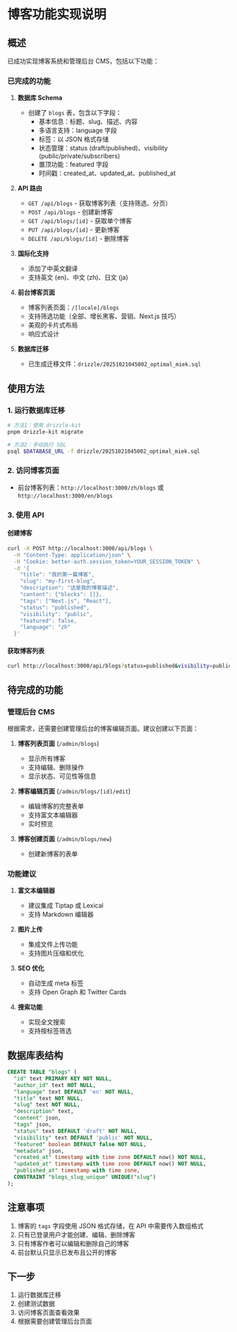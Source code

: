 # 博客功能实现说明

## 概述

已成功实现博客系统和管理后台 CMS，包括以下功能：

### 已完成的功能

1. **数据库 Schema**
   - 创建了 `blogs` 表，包含以下字段：
     - 基本信息：标题、slug、描述、内容
     - 多语言支持：language 字段
     - 标签：以 JSON 格式存储
     - 状态管理：status (draft/published)、visibility (public/private/subscribers)
     - 置顶功能：featured 字段
     - 时间戳：created_at、updated_at、published_at

2. **API 路由**
   - `GET /api/blogs` - 获取博客列表（支持筛选、分页）
   - `POST /api/blogs` - 创建新博客
   - `GET /api/blogs/[id]` - 获取单个博客
   - `PUT /api/blogs/[id]` - 更新博客
   - `DELETE /api/blogs/[id]` - 删除博客

3. **国际化支持**
   - 添加了中英文翻译
   - 支持英文 (en)、中文 (zh)、日文 (ja)

4. **前台博客页面**
   - 博客列表页面：`/[locale]/blogs`
   - 支持筛选功能（全部、增长黑客、营销、Next.js 技巧）
   - 美观的卡片式布局
   - 响应式设计

5. **数据库迁移**
   - 已生成迁移文件：`drizzle/20251021045002_optimal_miek.sql`

## 使用方法

### 1. 运行数据库迁移

```bash
# 方法1：使用 drizzle-kit
pnpm drizzle-kit migrate

# 方法2：手动执行 SQL
psql $DATABASE_URL -f drizzle/20251021045002_optimal_miek.sql
```

### 2. 访问博客页面

- 前台博客列表：`http://localhost:3000/zh/blogs` 或 `http://localhost:3000/en/blogs`

### 3. 使用 API

#### 创建博客

```bash
curl -X POST http://localhost:3000/api/blogs \
  -H "Content-Type: application/json" \
  -H "Cookie: better-auth.session_token=YOUR_SESSION_TOKEN" \
  -d '{
    "title": "我的第一篇博客",
    "slug": "my-first-blog",
    "description": "这是我的博客描述",
    "content": {"blocks": []},
    "tags": ["Next.js", "React"],
    "status": "published",
    "visibility": "public",
    "featured": false,
    "language": "zh"
  }'
```

#### 获取博客列表

```bash
curl http://localhost:3000/api/blogs?status=published&visibility=public
```

## 待完成的功能

### 管理后台 CMS

根据需求，还需要创建管理后台的博客编辑页面。建议创建以下页面：

1. **博客列表页面** (`/admin/blogs`)
   - 显示所有博客
   - 支持编辑、删除操作
   - 显示状态、可见性等信息

2. **博客编辑页面** (`/admin/blogs/[id]/edit`)
   - 编辑博客的完整表单
   - 支持富文本编辑器
   - 实时预览

3. **博客创建页面** (`/admin/blogs/new`)
   - 创建新博客的表单

### 功能建议

1. **富文本编辑器**
   - 建议集成 Tiptap 或 Lexical
   - 支持 Markdown 编辑器

2. **图片上传**
   - 集成文件上传功能
   - 支持图片压缩和优化

3. **SEO 优化**
   - 自动生成 meta 标签
   - 支持 Open Graph 和 Twitter Cards

4. **搜索功能**
   - 实现全文搜索
   - 支持按标签筛选

## 数据库表结构

```sql
CREATE TABLE "blogs" (
  "id" text PRIMARY KEY NOT NULL,
  "author_id" text NOT NULL,
  "language" text DEFAULT 'en' NOT NULL,
  "title" text NOT NULL,
  "slug" text NOT NULL,
  "description" text,
  "content" json,
  "tags" json,
  "status" text DEFAULT 'draft' NOT NULL,
  "visibility" text DEFAULT 'public' NOT NULL,
  "featured" boolean DEFAULT false NOT NULL,
  "metadata" json,
  "created_at" timestamp with time zone DEFAULT now() NOT NULL,
  "updated_at" timestamp with time zone DEFAULT now() NOT NULL,
  "published_at" timestamp with time zone,
  CONSTRAINT "blogs_slug_unique" UNIQUE("slug")
);
```

## 注意事项

1. 博客的 `tags` 字段使用 JSON 格式存储，在 API 中需要传入数组格式
2. 只有已登录用户才能创建、编辑、删除博客
3. 只有博客作者可以编辑和删除自己的博客
4. 前台默认只显示已发布且公开的博客

## 下一步

1. 运行数据库迁移
2. 创建测试数据
3. 访问博客页面查看效果
4. 根据需要创建管理后台页面


